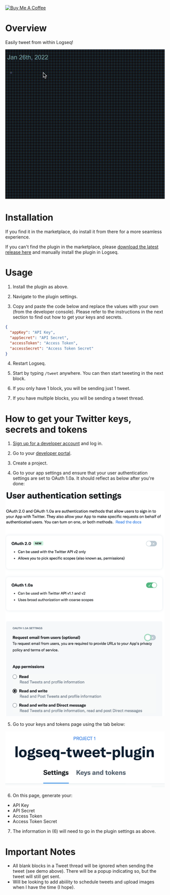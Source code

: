 <a href="https://www.buymeacoffee.com/hkgnp.dev" target="_blank"><img src="https://cdn.buymeacoffee.com/buttons/v2/arial-violet.png" alt="Buy Me A Coffee" style="height: 60px !important;width: 217px !important;" ></a>

# Overview

Easily tweet from within Logseq!

![](/screenshots/demo.gif)

# Installation

If you find it in the marketplace, do install it from there for a more seamless experience.

If you can't find the plugin in the marketplace, please [download the latest release here](https://github.com/hkgnp/logseq-tweet-plugin/releases) and manually install the plugin in Logseq.

# Usage

1. Install the plugin as above.

2. Navigate to the plugin settings.

3. Copy and paste the code below and replace the values with your own (from the developer console). Please refer to the instructions in the next section to find out how to get your keys and secrets.

```json
{
  "appKey": "API Key",
  "appSecret": "API Secret",
  "accessToken": "Access Token",
  "accessSecret": "Access Token Secret"
}
```

4. Restart Logseq.

5. Start by typing `/tweet` anywhere. You can then start tweeting in the next block.

6. If you only have 1 block, you will be sending just 1 tweet.

7. If you have multiple blocks, you will be sending a tweet thread.

# How to get your Twitter keys, secrets and tokens

1. [Sign up for a developer account](https://developer.twitter.com/en/docs/developer-portal/overview) and log in.

2. Go to your [developer portal](https://developer.twitter.com/en/portal/dashboard).

3. Create a project.

4. Go to your app settings and ensure that your user authentication settings are set to OAuth 1.0a. It should reflect as below after you're done:

![](/screenshots/user-auth-settings2.png)

5. Go to your keys and tokens page using the tab below:

![](/screenshots/keys-tokens-tab.png)

6. On this page, generate your:

- API Key
- API Secret
- Access Token
- Access Token Secret

7. The information in (6) will need to go in the plugin settings as above.

# Important Notes

- All blank blocks in a Tweet thread will be ignored when sending the tweet (see demo above). There will be a popup indicating so, but the tweet will still get sent.
- Will be looking to add abiility to schedule tweets and upload images when I have the time (I hope).
